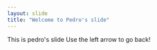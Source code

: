```yaml
---
layout: slide
title: "Welcome to Pedro's slide"
---
```

This is pedro's slide
Use the left arrow to go back!